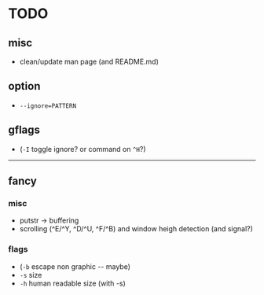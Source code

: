 # TODO
## misc
* clean/update man page (and README.md)

## option
* `--ignore=PATTERN`

## gflags
* (`-I` toggle ignore? or command on `^H`?)

---
## fancy
### misc
* putstr -> buffering
* scrolling (^E/^Y, ^D/^U, ^F/^B) and window heigh detection (and signal?)

### flags
* (`-b` escape non graphic -- maybe)
* `-s` size
* `-h` human readable size (with -s)
